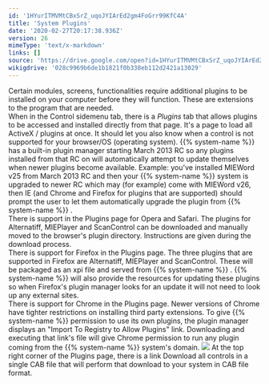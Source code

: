 ```yaml
---
id: '1HYurITMVMtCBxSrZ_uqoJYIArEd2gm4FoGrr99KfC4A'
title: 'System Plugins'
date: '2020-02-27T20:17:38.936Z'
version: 26
mimeType: 'text/x-markdown'
links: []
source: 'https://drive.google.com/open?id=1HYurITMVMtCBxSrZ_uqoJYIArEd2gm4FoGrr99KfC4A'
wikigdrive: '028c9969b6de1b1821f0b338eb112d2421a13029'
---
```

Certain modules, screens, functionalities require additional plugins to be installed on your computer before they will function. These are extensions to the program that are needed.  
When in the Control sidemenu tab, there is a *Plugins* tab that allows plugins to be accessed and installed directly from that page. It's a page to load all ActiveX / plugins at once. It should let you also know when a control is not supported for your browser/OS (operating system). {{% system-name %}} has a built-in plugin manager starting March 2013 RC so any plugins installed from that RC on will automatically attempt to update themselves when newer plugins become available. Example: you've installed MIEWord v25 from March 2013 RC and then your {{% system-name %}} system is upgraded to newer RC which may (for example) come with MIEWord v26, then IE (and Chrome and Firefox for plugins that are supported) should prompt the user to let them automatically upgrade the plugin from {{% system-name %}} .  
There is support in the Plugins page for Opera and Safari. The plugins for Alternatiff, MIEPlayer and ScanControl can be downloaded and manually moved to the browser's plugin directory. Instructions are given during the download process.  
There is support for Firefox in the Plugins page. The three plugins that are supported in Firefox are Alternatiff, MIEPlayer and ScanControl. These will be packaged as an xpi file and served from {{% system-name %}} . {{% system-name %}} will also provide the resources for updating these plugins so when Firefox's plugin manager looks for an update it will not need to look up any external sites.  
There is support for Chrome in the Plugins page. Newer versions of Chrome have tighter restrictions on installing third party extensions. To give {{% system-name %}} permission to use its own plugins, the plugin manager displays an "Import To Registry to Allow Plugins" link. Downloading and executing that link's file will give Chrome permission to run any plugin coming from the {{% system-name %}} system's domain.
![](../system-plugins.assets/ad9bbeb6ba8baa8940739e14a9516f47.png)
At the top right corner of the Plugins page, there is a link Download all controls in a single CAB file that will perform that download to your system in CAB file format.
